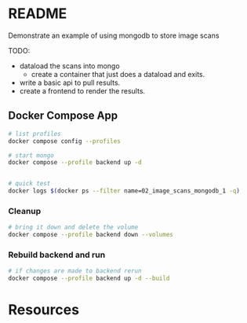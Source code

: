 # README
Demonstrate an example of using mongodb to store image scans 

TODO:
* dataload the scans into mongo
    * create a container that just does a dataload and exits.
* write a basic api to pull results. 
* create a frontend to render the results.  

## Docker Compose App
```sh
# list profiles
docker compose config --profiles               

# start mongo 
docker compose --profile backend up -d 


# quick test
docker logs $(docker ps --filter name=02_image_scans_mongodb_1 -q)

```

### Cleanup
```sh
# bring it down and delete the volume
docker compose --profile backend down --volumes
```

### Rebuild backend and run
```sh
# if changes are made to backend rerun
docker compose --profile backend up -d --build
```



# Resources 

